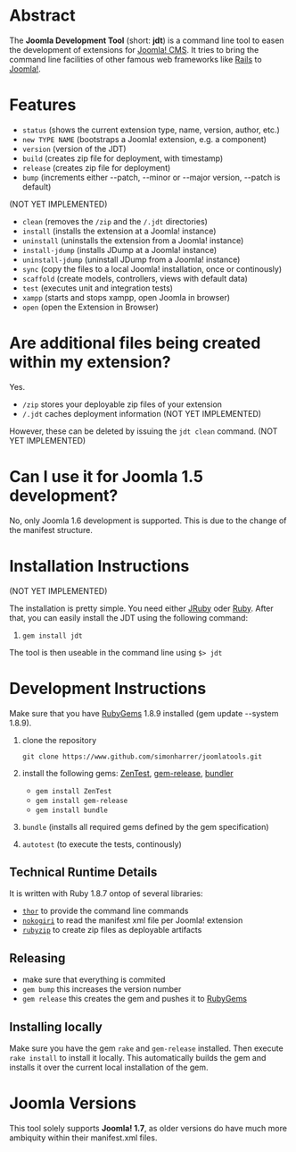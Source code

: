 # Abstract
The **Joomla Development Tool** (short: **jdt**) is a command line tool to easen the development of extensions for [Joomla! CMS](http://www.joomla.org/). It tries to bring the command line facilities of other famous web frameworks like [Rails](http://rubyonrails.org/) to [Joomla!](http://www.joomla.org/).

# Features

- `status` (shows the current extension type, name, version, author, etc.)
- `new TYPE NAME` (bootstraps a Joomla! extension, e.g. a component)
- `version`  (version of the JDT)
- `build` (creates zip file for deployment, with timestamp)
- `release` (creates zip file for deployment)
- `bump` (increments either --patch, --minor or --major version, --patch is default)

(NOT YET IMPLEMENTED)

- `clean` (removes the `/zip` and the `/.jdt` directories)
- `install` (installs the extension at a Joomla! instance)
- `uninstall` (uninstalls the extension from a Joomla! instance)
- `install-jdump` (installs JDump at a Joomla! instance)
- `uninstall-jdump` (uninstall JDump from a Joomla! instance)
- `sync` (copy the files to a local Joomla! installation, once or continously)
- `scaffold` (create models, controllers, views with default data)
- `test` (executes unit and integration tests)
- `xampp` (starts and stops xampp, open Joomla in browser)
- `open` (open the Extension in Browser)

# Are additional files being created within my extension?

Yes.

* `/zip` stores your deployable zip files of your extension
* `/.jdt` caches deployment information (NOT YET IMPLEMENTED)

However, these can be deleted by issuing the `jdt clean` command. (NOT YET IMPLEMENTED)

# Can I use it for Joomla 1.5 development?
No, only Joomla 1.6 development is supported. This is due to the change of the manifest structure.   

# Installation Instructions

(NOT YET IMPLEMENTED)

The installation is pretty simple. You need either [JRuby](http://www.jruby.org) oder [Ruby](http://www.ruby-lang.org). After that, you can easily install the JDT using the following command:

1. `gem install jdt`

The tool is then useable in the command line using `$> jdt`

# Development Instructions

Make sure that you have [RubyGems](https://rubygems.org/) 1.8.9 installed (gem update --system 1.8.9).

1. clone the repository

    `git clone https://www.github.com/simonharrer/joomlatools.git`

2. install the following gems: [ZenTest](https://github.com/seattlerb/zentest), [gem-release](https://github.com/svenfuchs/gem-release), [bundler](http://gembundler.com/)

    * `gem install ZenTest`
    * `gem install gem-release`
    * `gem install bundle`

3. `bundle` (installs all required gems defined by the gem specification)
4. `autotest` (to execute the tests, continously)

## Technical Runtime Details

It is written with Ruby 1.8.7 ontop of several libraries:

* [`thor`](https://github.com/wycats/thor) to provide the command line commands
* [`nokogiri`](http://nokogiri.org/) to read the manifest xml file per Joomla! extension
* [`rubyzip`](http://rubyzip.sourceforge.net/) to create zip files as deployable artifacts

## Releasing

* make sure that everything is commited
* `gem bump` this increases the version number
* `gem release` this creates the gem and pushes it to [RubyGems](https://rubygems.org/)

## Installing locally

Make sure you have the gem `rake` and `gem-release` installed. Then execute `rake install` to install it locally. This automatically builds the gem and installs it over the current local installation of the gem.

# Joomla Versions
This tool solely supports **Joomla! 1.7**, as older versions do have much more ambiquity within their manifest.xml files.
